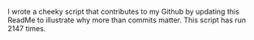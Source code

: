 I wrote a cheeky script that contributes to my Github by updating this ReadMe to illustrate why more than commits matter. This script has run 2147 times.